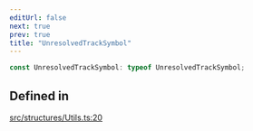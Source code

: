 ```yaml
---
editUrl: false
next: true
prev: true
title: "UnresolvedTrackSymbol"
---
```


```ts
const UnresolvedTrackSymbol: typeof UnresolvedTrackSymbol;
```

## Defined in

[src/structures/Utils.ts:20](https://github.com/appujet/lavalink-client/blob/4880e032861893b27e80b7c2d6c36639afbb3479/src/structures/Utils.ts#L20)
